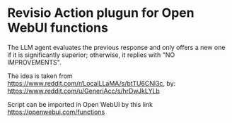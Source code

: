 # Revisio Action plugun for Open WebUI functions

The LLM agent evaluates the previous response and only offers a new one if it is significantly superior; otherwise, it replies with "NO IMPROVEMENTS".

The idea is taken from https://www.reddit.com/r/LocalLLaMA/s/btTU6CNl3c, 
by: https://www.reddit.com/u/GeneriAcc/s/hrDwJkLYLb

Script can be imported in Open WebUI by this link https://openwebui.com/functions

